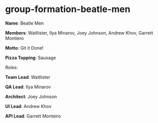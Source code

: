 # group-formation-beatle-men
**Name**: Beatle Men

**Members**: Waitlister, Ilya Minarov, Joey Johnson, Andrew Khov, Garrett Montiero

**Motto**: Git it Done!

**Pizza Topping**: Sausage

Roles: 

**Team Lead**: Waitlister

**QA Lead**: Ilya Minarov

**Architect**: Joey Johnson

**UI Lead**: Andrew Khov

**API Lead**: Garrett Monteiro
